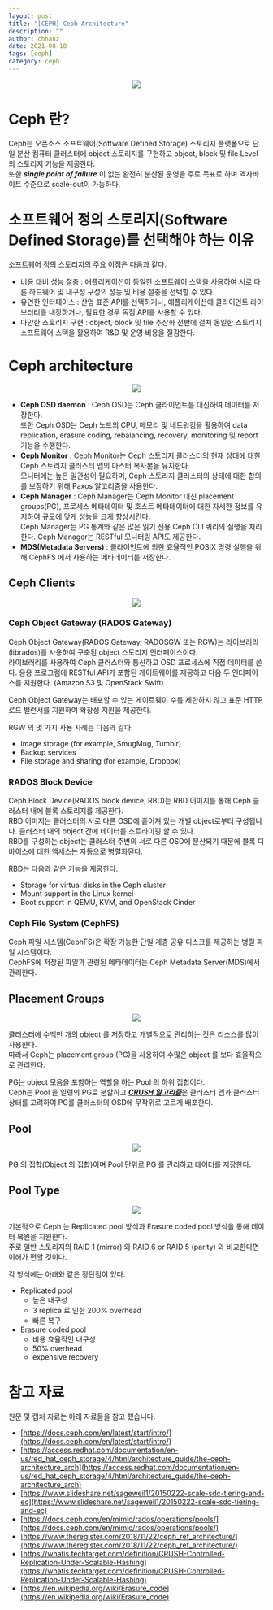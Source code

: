 ```yaml
---
layout: post
title: "[CEPH] Ceph Architecture"
description: ""
author: chhanz
date: 2021-08-18
tags: [ceph]
category: ceph
---
```

   <center><img src="/assets/images/post/2021-08-18-ceph-architecture/ceph.png" style="max-width: 95%; height: auto;"></center>   

# Ceph 란?
Ceph는 오픈소스 소프트웨어(Software Defined Storage) 스토리지 플랫폼으로 단일 분산 컴퓨터 클러스터에 object 스토리지를 구현하고 object, block 및 file Level 의 스토리지 기능을 제공한다.   
또한 ***single point of failure*** 이 없는 완전히 분산된 운영을 주로 목표로 하며 엑사바이트 수준으로 scale-out이 가능하다.   
   
# 소프트웨어 정의 스토리지(Software Defined Storage)를 선택해야 하는 이유
소프트웨어 정의 스토리지의 주요 이점은 다음과 같다.   
* 비용 대비 성능 절충 : 애플리케이션이 동일한 소프트웨어 스택을 사용하여 서로 다른 하드웨어 및 내구성 구성의 성능 및 비용 절충을 선택할 수 있다.
* 유연한 인터페이스 : 산업 표준 API를 선택하거나, 애플리케이션에 클라이언트 라이브러리를 내장하거나, 필요한 경우 독점 API를 사용할 수 있다.
* 다양한 스토리지 구현 : object, block 및 file 추상화 전반에 걸쳐 동일한 스토리지 소프트웨어 스택을 활용하여 R&D 및 운영 비용을 절감한다.

# Ceph architecture

   <center><img src="/assets/images/post/2021-08-18-ceph-architecture/1.png" style="max-width: 95%; height: auto;"></center>   

* **Ceph OSD daemon** : Ceph OSD는 Ceph 클라이언트를 대신하여 데이터를 저장한다.    
     또한 Ceph OSD는 Ceph 노드의 CPU, 메모리 및 네트워킹을 활용하여 data replication, erasure coding, rebalancing, recovery, monitoring 및 report 기능을 수행한다.   
* **Ceph Monitor** : Ceph Monitor는 Ceph 스토리지 클러스터의 현재 상태에 대한 Ceph 스토리지 클러스터 맵의 마스터 복사본을 유지한다.   
     모니터에는 높은 일관성이 필요하며, Ceph 스토리지 클러스터의 상태에 대한 합의를 보장하기 위해 Paxos 알고리즘을 사용한다.   
* **Ceph Manager** : Ceph Manager는 Ceph Monitor 대신 placement groups(PG), 프로세스 메타데이터 및 호스트 메타데이터에 대한 자세한 정보를 유지하여 규모에 맞게 성능을 크게 향상시킨다.   
     Ceph Manager는 PG 통계와 같은 많은 읽기 전용 Ceph CLI 쿼리의 실행을 처리한다. Ceph Manager는 RESTful 모니터링 API도 제공한다.   
* **MDS(Metadata Servers)** : 클라이언트에 의한 효율적인 POSIX 명령 실행을 위해 CephFS 에서 사용하는 메타데이터를 저장한다.      
    
   
## Ceph Clients

   <center><img src="/assets/images/post/2021-08-18-ceph-architecture/2.png" style="max-width: 95%; height: auto;"></center>   

### Ceph Object Gateway (RADOS Gateway)
Ceph Object Gateway(RADOS Gateway, RADOSGW 또는 RGW)는 라이브러리(librados)를 사용하여 구축된 object 스토리지 인터페이스이다.   
라이브러리를 사용하여 Ceph 클러스터와 통신하고 OSD 프로세스에 직접 데이터를 쓴다. 응용 프로그램에 RESTful API가 포함된 게이트웨이를 제공하고 다음 두 인터페이스를 지원한다. (Amazon S3 및 OpenStack Swift)   
   
Ceph Object Gateway는 배포할 수 있는 게이트웨이 수를 제한하지 않고 표준 HTTP 로드 밸런서를 지원하여 확장성 지원을 제공한다.   
   
RGW 의 몇 가지 사용 사례는 다음과 같다.   
* Image storage (for example, SmugMug, Tumblr)   
* Backup services   
* File storage and sharing (for example, Dropbox)   
   
### RADOS Block Device
Ceph Block Device(RADOS block device, RBD)는 RBD 이미지를 통해 Ceph 클러스터 내에 블록 스토리지를 제공한다.   
RBD 이미지는 클러스터의 서로 다른 OSD에 흩어져 있는 개별 object로부터 구성됩니다. 클러스터 내의 object 간에 데이터를 스트라이핑 할 수 있다.   
RBD를 구성하는 object는 클러스터 주변의 서로 다른 OSD에 분산되기 때문에 블록 디바이스에 대한 액세스는 자동으로 병렬화된다.   
   
RBD는 다음과 같은 기능을 제공한다.
* Storage for virtual disks in the Ceph cluster   
* Mount support in the Linux kernel   
* Boot support in QEMU, KVM, and OpenStack Cinder   
   
### Ceph File System (CephFS)
Ceph 파일 시스템(CephFS)은 확장 가능한 단일 계층 공유 디스크를 제공하는 병렬 파일 시스템이다.   
CephFS에 저장된 파일과 관련된 메타데이터는 Ceph Metadata Server(MDS)에서 관리한다.   
   
## Placement Groups 

   <center><img src="/assets/images/post/2021-08-18-ceph-architecture/3.png" style="max-width: 80%; height: auto;"></center>   


클러스터에 수백만 개의 object 를 저장하고 개별적으로 관리하는 것은 리소스를 많이 사용한다.   
따라서 Ceph는 placement group (PG)을 사용하여 수많은 object 를 보다 효율적으로 관리한다.   
   
PG는 object 모음을 포함하는 역할을 하는 Pool 의 하위 집합이다.   
Ceph는 Pool 을 일련의 PG로 분할하고 [***CRUSH 알고리즘***](https://whatis.techtarget.com/definition/CRUSH-Controlled-Replication-Under-Scalable-Hashing)은 클러스터 맵과 클러스터 상태를 고려하여 PG를 클러스터의 OSD에 무작위로 고르게 배포한다.   

## Pool 

   <center><img src="/assets/images/post/2021-08-18-ceph-architecture/4.jpg" style="max-width: 95%; height: auto;"></center>   

PG 의 집합(Object 의 집합)이며 Pool 단위로 PG 를 관리하고 데이터를 저장한다.   
   
## Pool Type

   <center><img src="/assets/images/post/2021-08-18-ceph-architecture/5.png" style="max-width: 95%; height: auto;"></center>   

기본적으로 Ceph 는 Replicated pool 방식과 Erasure coded pool 방식을 통해 데이터 복원을 지원한다.   
주로 일반 스토리지의 RAID 1 (mirror) 와 RAID 6 or RAID 5 (parity) 와 비교한다면 이해가 편할 것이다.   
   
각 방식에는 아래와 같은 장단점이 있다.   
* Replicated pool   
    + 높은 내구성   
    + 3 replica 로 인한 200% overhead   
    + 빠른 복구     
* Erasure coded pool   
    + 비용 효율적인 내구성   
    + 50% overhead   
    + expensive recovery   

# 참고 자료
원문 및 캡처 자료는 아래 자료들을 참고 했습니다.   
* [https://docs.ceph.com/en/latest/start/intro/](https://docs.ceph.com/en/latest/start/intro/)   
* [https://access.redhat.com/documentation/en-us/red_hat_ceph_storage/4/html/architecture_guide/the-ceph-architecture_arch](https://access.redhat.com/documentation/en-us/red_hat_ceph_storage/4/html/architecture_guide/the-ceph-architecture_arch)   
* [https://www.slideshare.net/sageweil1/20150222-scale-sdc-tiering-and-ec](https://www.slideshare.net/sageweil1/20150222-scale-sdc-tiering-and-ec)   
* [https://docs.ceph.com/en/mimic/rados/operations/pools/](https://docs.ceph.com/en/mimic/rados/operations/pools/)   
* [https://www.theregister.com/2018/11/22/ceph_ref_architecture/](https://www.theregister.com/2018/11/22/ceph_ref_architecture/)   
* [https://whatis.techtarget.com/definition/CRUSH-Controlled-Replication-Under-Scalable-Hashing](https://whatis.techtarget.com/definition/CRUSH-Controlled-Replication-Under-Scalable-Hashing)   
* [https://en.wikipedia.org/wiki/Erasure_code](https://en.wikipedia.org/wiki/Erasure_code)   

